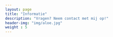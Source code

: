 ```yaml
---
layout: page
title: "Informatie"
description: "Vragen? Neem contact met mij op!"
header-img: "img/aloe.jpg"
weight : 5
---
```


